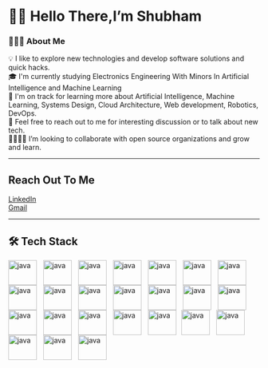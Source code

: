 <h1> 👋🏽 Hello There,I’m Shubham </h1>

<h3>👨🏽‍💻 About Me</h3>

💡  I like to explore new technologies and develop software solutions and quick hacks. </br>
🎓  I'm currently studying Electronics Engineering With Minors In Artificial Intelligence and Machine Learning </br>
🌱  I'm on track for learning more about Artificial Intelligence, Machine Learning, Systems Design, Cloud Architecture, Web development, Robotics, DevOps. </br> 
💬  Feel free to reach out to me for interesting discussion or to talk about new tech.</br>
🫱🏼‍🫲🏽 I’m looking to collaborate with open source organizations and grow and learn. </br>

---

<h2> Reach Out To Me </h2>
<a href="https://www.linkedin.com/in/shubham-vishwakarma-j21/">LinkedIn</a>
</br>
<a href="sv773460@gmail.com">Gmail</a>

---

<h2>🛠️ Tech Stack </h2>

<img
  align="left"
  alt="java"
  height="50px"
  width="57px"
  style="padding-right: 10px"
  src="https://cdn.jsdelivr.net/gh/devicons/devicon/icons/javascript/javascript-original.svg"
/>
<img
  align="left"
  alt="java"
  height="50px"
  width="57px"
  style="padding-right: 10px"
  src="https://cdn.jsdelivr.net/gh/devicons/devicon/icons/python/python-original.svg"
/>
<img
  align="left"
  alt="java"
  height="50px"
  width="57px"
  style="padding-right: 10px"
  src="https://cdn.jsdelivr.net/gh/devicons/devicon/icons/cplusplus/cplusplus-original.svg"
/>
<img
  align="left"
  alt="java"
  height="50px"
  width="57px"
  style="padding-right: 10px"
  src="https://cdn.jsdelivr.net/gh/devicons/devicon/icons/html5/html5-original.svg"
/>
<img
  align="left"
  alt="java"
  height="50px"
  width="57px"
  style="padding-right: 10px"
  src="https://cdn.jsdelivr.net/gh/devicons/devicon/icons/css3/css3-original.svg"
/>
<img
  align="left"
  alt="java"
  height="50px"
  width="57px"
  style="padding-right: 10px"
  src="https://cdn.jsdelivr.net/gh/devicons/devicon/icons/vscode/vscode-original.svg"
/>
<img
  align="left"
  alt="java"
  height="50px"
  width="57px"
  style="padding-right: 10px"
  src="https://cdn.jsdelivr.net/gh/devicons/devicon/icons/git/git-original.svg"
/>
<!-- <img
  align="left"
  alt="java"
  height="50px"
  width="57px"
  style="padding-right: 10px"
  src="https://cdn.jsdelivr.net/gh/devicons/devicon/icons/github/github-original.svg"
/> -->

<img
  align="left"
  alt="java"
  height="50px"
  width="57px"
  style="padding-right: 10px"
  src="https://cdn.jsdelivr.net/gh/devicons/devicon/icons/numpy/numpy-original.svg"
/>
<img
  align="left"
  alt="java"
  height="50px"
  width="57px"
  style="padding-right: 10px"
  src="https://cdn.jsdelivr.net/gh/devicons/devicon/icons/pandas/pandas-original.svg"
/>
<img
  align="left"
  alt="java"
  height="50px"
  width="57px"
  style="padding-right: 10px"
  src="https://cdn.jsdelivr.net/gh/devicons/devicon/icons/materialui/materialui-original.svg"
/>
<img
  align="left"
  alt="java"
  height="50px"
  width="57px"
  style="padding-right: 10px"
  src="https://cdn.jsdelivr.net/gh/devicons/devicon/icons/bootstrap/bootstrap-original.svg"
/>
<img
  align="left"
  alt="java"
  height="50px"
  width="57px"
  style="padding-right: 10px"
  src="https://cdn.jsdelivr.net/gh/devicons/devicon/icons/react/react-original.svg"
/>
<img
  align="left"
  alt="java"
  height="50px"
  width="57px"
  style="padding-right: 10px"
  src="https://cdn.jsdelivr.net/gh/devicons/devicon/icons/nodejs/nodejs-original.svg"
/>
<img
  align="left"
  alt="java"
  height="50px"
  width="57px"
  style="padding-right: 10px"
  src="https://cdn.jsdelivr.net/gh/devicons/devicon/icons/mongodb/mongodb-original.svg"
/>
<!-- <img
  align="left"
  alt="java"
  height="50px"
  width="57px"
  style="padding-right: 10px"
  src="https://cdn.jsdelivr.net/gh/devicons/devicon/icons/express/express-original-wordmark.svg"
  class="devicon-express-original"
/> -->

<img
  align="left"
  alt="java"
  height="50px"
  width="57px"
  style="padding-right: 10px"
  src="https://cdn.jsdelivr.net/gh/devicons/devicon/icons/mysql/mysql-original-wordmark.svg"
/>
<img
  align="left"
  alt="java"
  height="50px"
  width="57px"
  style="padding-right: 10px"
  src="https://cdn.jsdelivr.net/gh/devicons/devicon/icons/docker/docker-original.svg"
/>

<img
  align="left"
  alt="java"
  height="50px"
  width="57px"
  style="padding-right: 10px"
  src="https://cdn.jsdelivr.net/gh/devicons/devicon/icons/heroku/heroku-original.svg"
/>
<img
  align="left"
  alt="java"
  height="50px"
  width="57px"
  style="padding-right: 10px"
  src="https://cdn.jsdelivr.net/gh/devicons/devicon/icons/graphql/graphql-plain.svg"
/>
<img
  align="left"
  alt="java"
  height="50px"
  width="57px"
  style="margin-right: 10px"
  src="https://cdn.jsdelivr.net/gh/devicons/devicon/icons/jest/jest-plain.svg"
/>
<img
  align="left"
  alt="java"
  height="50px"
  width="57px"
  style="padding-right: 10px"
  src="https://cdn.jsdelivr.net/gh/devicons/devicon/icons/kubernetes/kubernetes-plain.svg"
/>
<img
  align="left"
  alt="java"
  height="50px"
  width="57px"
  style="padding-right: 10px"
  src="https://cdn.jsdelivr.net/gh/devicons/devicon/icons/linux/linux-original.svg"
/>
<img
  align="left"
  alt="java"
  height="50px"
  width="57px"
  style="padding-right: 10px"
  src="https://cdn.jsdelivr.net/gh/devicons/devicon/icons/redis/redis-original.svg"
/>
<img
  align="left"
  alt="java"
  height="50px"
  width="57px"
  style="padding-right: 10px"
  src="https://cdn.jsdelivr.net/gh/devicons/devicon/icons/sequelize/sequelize-original.svg"
/>
<img
  align="left"
  alt="java"
  height="50px"
  width="57px"
  style="padding-right: 10px"
  src="https://cdn.jsdelivr.net/gh/devicons/devicon/icons/postgresql/postgresql-original.svg"
/>
<br />
          
<!---
ShubhamAXS19/ShubhamAXS19 is a ✨ special ✨ repository because its `README.md` (this file) appears on your GitHub profile.
You can click the Preview link to take a look at your changes.
--->
